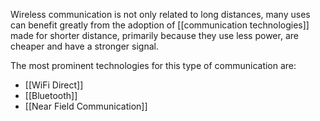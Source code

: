 Wireless communication is not only related to long distances, many uses can benefit greatly from the adoption of [[communication technologies]] made for shorter distance, primarily because they use less power, are cheaper and have a stronger signal.

The most prominent technologies for this type of communication are:
- [[WiFi Direct]]
- [[Bluetooth]]
- [[Near Field Communication]]